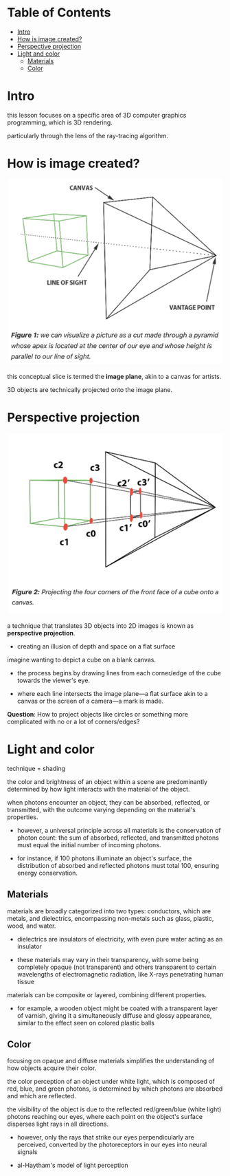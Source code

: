 # Table of Contents

- [Intro](#intro)
- [How is image created?](#how-is-image-created)
- [Perspective projection](#perspective-projection)
- [Light and color](#light-and-color)
  - [Materials](#materials)
  - [Color](#color)

# Intro

this lesson focuses on a specific area of 3D computer graphics programming, which is 3D rendering.

particularly through the lens of the ray-tracing algorithm.

# How is image created?

<img src="./media/visualize-picture.png" alt="drawing" width="500px" style="display: block; margin-left: auto; margin-right: auto; margin-top: 20px; margin-bottom: 20px;" />

this conceptual slice is termed the **image plane**, akin to a canvas for artists.

3D objects are technically projected onto the image plane.

# Perspective projection

<img src="./media/project-object.png" alt="drawing" width="500px" style="display: block; margin-left: auto; margin-right: auto; margin-top: 20px; margin-bottom: 20px;" />

a technique that translates 3D objects into 2D images is known as **perspective projection**.

- creating an illusion of depth and space on a flat surface

imagine wanting to depict a cube on a blank canvas.

- the process begins by drawing lines from each corner/edge of the cube towards the viewer's eye.

- where each line intersects the image plane—a flat surface akin to a canvas or the screen of a camera—a mark is made.

**Question**: How to project objects like circles or something more complicated with no or a lot of corners/edges?

# Light and color

technique = shading

the color and brightness of an object within a scene are predominantly determined by how light interacts with the material of the object.

when photons encounter an object, they can be absorbed, reflected, or transmitted, with the outcome varying depending on the material's properties.

- however, a universal principle across all materials is the conservation of photon count: the sum of absorbed, reflected, and transmitted photons must equal the initial number of incoming photons.

- for instance, if 100 photons illuminate an object's surface, the distribution of absorbed and reflected photons must total 100, ensuring energy conservation.

## Materials

materials are broadly categorized into two types: conductors, which are metals, and dielectrics, encompassing non-metals such as glass, plastic, wood, and water.

- dielectrics are insulators of electricity, with even pure water acting as an insulator

- these materials may vary in their transparency, with some being completely opaque (not transparent) and others transparent to certain wavelengths of electromagnetic radiation, like X-rays penetrating human tissue

materials can be composite or layered, combining different properties.

- for example, a wooden object might be coated with a transparent layer of varnish, giving it a simultaneously diffuse and glossy appearance, similar to the effect seen on colored plastic balls

## Color

focusing on opaque and diffuse materials simplifies the understanding of how objects acquire their color.

the color perception of an object under white light, which is composed of red, blue, and green photons, is determined by which photons are absorbed and which are reflected.

the visibility of the object is due to the reflected red/green/blue (white light) photons reaching our eyes, where each point on the object's surface disperses light rays in all directions.

- however, only the rays that strike our eyes perpendicularly are perceived, converted by the photoreceptors in our eyes into neural signals

- al-Haytham's model of light perception
